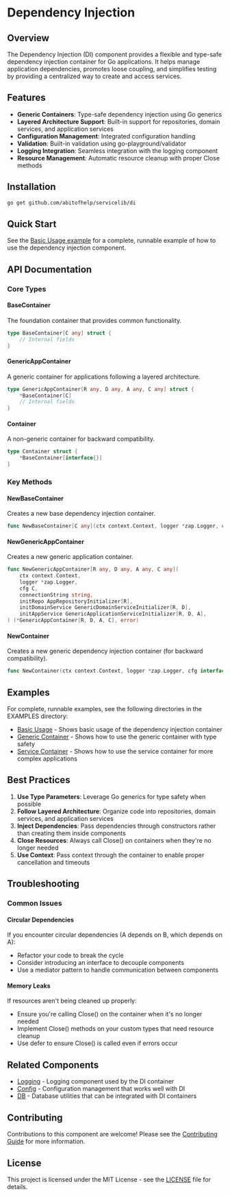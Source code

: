 # Dependency Injection

## Overview

The Dependency Injection (DI) component provides a flexible and type-safe dependency injection container for Go applications. It helps manage application dependencies, promotes loose coupling, and simplifies testing by providing a centralized way to create and access services.

## Features

- **Generic Containers**: Type-safe dependency injection using Go generics
- **Layered Architecture Support**: Built-in support for repositories, domain services, and application services
- **Configuration Management**: Integrated configuration handling
- **Validation**: Built-in validation using go-playground/validator
- **Logging Integration**: Seamless integration with the logging component
- **Resource Management**: Automatic resource cleanup with proper Close methods

## Installation

```bash
go get github.com/abitofhelp/servicelib/di
```

## Quick Start

See the [Basic Usage example](../EXAMPLES/di/basic_usage/README.md) for a complete, runnable example of how to use the dependency injection component.

## API Documentation

### Core Types

#### BaseContainer

The foundation container that provides common functionality.

```go
type BaseContainer[C any] struct {
    // Internal fields
}
```

#### GenericAppContainer

A generic container for applications following a layered architecture.

```go
type GenericAppContainer[R any, D any, A any, C any] struct {
    *BaseContainer[C]
    // Internal fields
}
```

#### Container

A non-generic container for backward compatibility.

```go
type Container struct {
    *BaseContainer[interface{}]
}
```

### Key Methods

#### NewBaseContainer

Creates a new base dependency injection container.

```go
func NewBaseContainer[C any](ctx context.Context, logger *zap.Logger, cfg C) (*BaseContainer[C], error)
```

#### NewGenericAppContainer

Creates a new generic application container.

```go
func NewGenericAppContainer[R any, D any, A any, C any](
    ctx context.Context,
    logger *zap.Logger,
    cfg C,
    connectionString string,
    initRepo AppRepositoryInitializer[R],
    initDomainService GenericDomainServiceInitializer[R, D],
    initAppService GenericApplicationServiceInitializer[R, D, A],
) (*GenericAppContainer[R, D, A, C], error)
```

#### NewContainer

Creates a new generic dependency injection container (for backward compatibility).

```go
func NewContainer(ctx context.Context, logger *zap.Logger, cfg interface{}) (*Container, error)
```

## Examples

For complete, runnable examples, see the following directories in the EXAMPLES directory:

- [Basic Usage](../EXAMPLES/di/basic_usage/README.md) - Shows basic usage of the dependency injection container
- [Generic Container](../EXAMPLES/di/generic_container/README.md) - Shows how to use the generic container with type safety
- [Service Container](../EXAMPLES/di/service_container/README.md) - Shows how to use the service container for more complex applications

## Best Practices

1. **Use Type Parameters**: Leverage Go generics for type safety when possible
2. **Follow Layered Architecture**: Organize code into repositories, domain services, and application services
3. **Inject Dependencies**: Pass dependencies through constructors rather than creating them inside components
4. **Close Resources**: Always call Close() on containers when they're no longer needed
5. **Use Context**: Pass context through the container to enable proper cancellation and timeouts

## Troubleshooting

### Common Issues

#### Circular Dependencies

If you encounter circular dependencies (A depends on B, which depends on A):
- Refactor your code to break the cycle
- Consider introducing an interface to decouple components
- Use a mediator pattern to handle communication between components

#### Memory Leaks

If resources aren't being cleaned up properly:
- Ensure you're calling Close() on the container when it's no longer needed
- Implement Close() methods on your custom types that need resource cleanup
- Use defer to ensure Close() is called even if errors occur

## Related Components

- [Logging](../logging/README.md) - Logging component used by the DI container
- [Config](../config/README.md) - Configuration management that works well with DI
- [DB](../db/README.md) - Database utilities that can be integrated with DI containers

## Contributing

Contributions to this component are welcome! Please see the [Contributing Guide](../CONTRIBUTING.md) for more information.

## License

This project is licensed under the MIT License - see the [LICENSE](../LICENSE) file for details.
